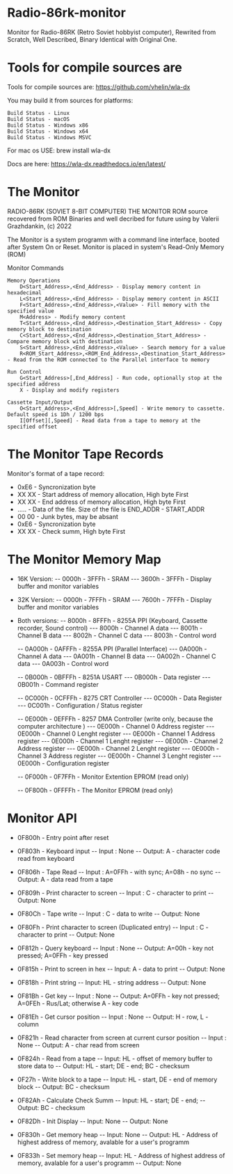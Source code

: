 # Radio-86rk-monitor
Monitor for Radio-86RK (Retro Soviet hobbyist computer), Rewrited from Scratch, Well Described, Binary Identical with Original One.

# Tools for compile sources are

Tools for compile sources are:
https://github.com/vhelin/wla-dx

You may build it from sources for platforms:

    Build Status - Linux
    Build Status - macOS
    Build Status - Windows x86
    Build Status - Windows x64
    Build Status - Windows MSVC


For mac os USE:
brew install wla-dx

Docs are here:
https://wla-dx.readthedocs.io/en/latest/

# The Monitor

RADIO-86RK (SOVIET 8-BIT COMPUTER)
THE MONITOR ROM source recovered from ROM Binaries and well decribed for future using
by Valerii Grazhdankin, (c) 2022

The Monitor is a system programm with a command line interface, 
booted after System On or Reset.
Monitor is placed in system's Read-Only Memory (ROM)

Monitor Commands

    Memory Operations
        D<Start_Address>,<End_Address> - Display memory content in hexadecimal
        L<Start_Address>,<End_Address> - Display memory content in ASCII
        F<Start_Address>,<End_Address>,<Value> - Fill memory with the specified value
        M<Address> - Modify memory content
        T<Start_Address>,<End_Address>,<Destination_Start_Address> - Copy memory block to destination
        C<Start_Address>,<End_Address>,<Destination_Start_Address> - Compare memory block with destination
        S<Start_Address>,<End_Address>,<Value> - Search memory for a value
        R<ROM_Start_Address>,<ROM_End_Address>,<Destination_Start_Address> - Read from the ROM connected to the Parallel interface to memory

    Run Control
        G<Start_Address>[,End_Address] - Run code, optionally stop at the specified address
        X - Display and modify registers

    Cassette Input/Output
        O<Start_Address>,<End_Address>[,Speed] - Write memory to cassette. Default speed is 1Dh / 1200 bps
        I[Offset][,Speed] - Read data from a tape to memory at the specified offset

# The Monitor Tape Records

Monitor's format of a tape record:

- 0xE6  - Syncronization byte
- XX XX - Start address of memory allocation, High byte First
- XX XX - End address of memory allocation, High byte First
- ..... - Data of the file. Size of the file is END_ADDR - START_ADDR
- 00 00 - Junk bytes, may be absant
- 0xE6  - Syncronization byte
- XX XX - Check summ, High byte First

# The Monitor Memory Map

- 16K Version:
    -- 0000h - 3FFFh - SRAM
    --- 3600h - 3FFFh - Display buffer and monitor variables

- 32K Version:
    -- 0000h - 7FFFh - SRAM
    --- 7600h - 7FFFh - Display buffer and monitor variables

- Both versions:
    -- 8000h - 8FFFh - 8255A PPI (Keyboard, Cassette recorder, Sound control)
        --- 8000h - Channel A data
        --- 8001h - Channel B data
        --- 8002h - Channel C data
    --- 8003h - Control word

    -- 0A000h - 0AFFFh - 8255A PPI (Parallel Interface)
        --- 0A000h - Channel A data
        --- 0A001h - Channel B data
        --- 0A002h - Channel C data
        --- 0A003h - Control word

    -- 0B000h - 0BFFFh - 8251A USART
        --- 0B000h - Data register
        --- 0B001h - Command register

    -- 0C000h - 0CFFFh - 8275 CRT Controller
        --- 0C000h - Data Register
        --- 0C001h - Configuration / Status register

    -- 0E000h - 0EFFFh - 8257 DMA Controller (write only, because the computer architecture )
        --- 0E000h - Channel 0 Address register 
        --- 0E000h - Channel 0 Lenght register
        --- 0E000h - Channel 1 Address register
        --- 0E000h - Channel 1 Lenght register
        --- 0E000h - Channel 2 Address register
        --- 0E000h - Channel 2 Lenght register
        --- 0E000h - Channel 3 Address register
        --- 0E000h - Channel 3 Lenght register
        --- 0E000h - Configuration register      

    -- 0F000h - 0F7FFh - Monitor Extention EPROM (read only)

    -- 0F800h - 0FFFFh - The Monitor EPROM (read only)

# Monitor API

- 0F800h - Entry point after reset                

- 0F803h - Keyboard input 
  -- Input : None
  -- Output: A - character code read from keyboard

- 0F806h - Tape Read 
  -- Input : A=0FFh - with sync; A=08h - no sync
  -- Output: A - data read from a tape

- 0F809h - Print character to screen 
  -- Input : C - character to print
  -- Output: None

- 0F80Ch - Tape write 
  -- Input : C - data to write
  -- Output: None

- 0F80Fh - Print character to screen (Duplicated entry)
  -- Input : C - character to print
  -- Output: None

- 0F812h - Query keyboard 
  -- Input : None
  -- Output: A=00h - key not pressed; A=0FFh - key pressed

- 0F815h - Print to screen in hex 
  -- Input: A - data to print
  -- Output: None

- 0F818h - Print string 
  -- Input: HL - string address
  -- Output: None

- 0F81Bh - Get key
  -- Input : None
  -- Output: A=0FFh - key not pressed; A=0FEh - Rus/Lat; otherwise A - key code

- 0F81Eh - Get cursor position
  -- Input : None
  -- Output: H - row, L - column

- 0F821h - Read character from screen at current cursor position
  -- Input : None
  -- Output: A - char read from screen

- 0F824h - Read from a tape
  -- Input: HL - offset of memory buffer to store data to
  -- Output: HL - start; DE - end; BC - checksum

- 0F27h - Write block to a tape
   -- Input: HL - start, DE - end of memory block
   -- Output:  BC - checksum

- 0F82Ah - Calculate Check Summ
   -- Input: HL - start; DE - end;
   -- Output: BC - checksum

- 0F82Dh - Init Display
   -- Input: None
   -- Output: None

- 0F830h - Get memory heap
   -- Input: None
   -- Output: HL - Address of highest address of memory, avalable for a user's programm

- 0F833h - Set memory heap
   -- Input: HL - Address of highest address of memory, avalable for a user's programm
   -- Output:  None
